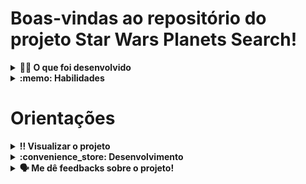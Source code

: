 # Boas-vindas ao repositório do projeto Star Wars Planets Search!

<details>
  <summary><strong>👨‍💻 O que foi desenvolvido</strong></summary><br />

  Desenvolvi uma lista com filtros de planetas do universo de Star Wars usando **Context API e Hooks** para controlar os estados globais.

  **Segue link deploy do modelo do projeto:**
  https://trybe-starwars.surge.sh/

  :warning:**IMPORTANTE**: O modelo serve apenas para fins de ilustração.
</details>

<details>
  <summary><strong>:memo: Habilidades</strong></summary><br />

  Nesse projeto eu:

  * Utilizei a _Context API_ do **React** para gerenciar estado.
  * Utilizei o _React Hook useState_;
  * Utilizei o _React Hook useContext_;
  * Utilizei o _React Hook useEffect_;
  * Criei _React Hooks_ customizados.
  * Escrevi testes para garantir que sua aplicação possua uma boa cobertura de testes.

</details>

# Orientações

<details>
  <summary><strong>‼️ Visualizar o projeto</strong></summary><br />

  1. Clone o repositório

  - Use o comando: `git clone git@github.com:p4n1k0/project_starwars_datatable_with_context_api_and_hooks.git`.
  - Entre na pasta do repositório que você acabou de clonar:
    - `cd project_starwars_datatable_with_context_api_and_hooks`

  2. Instale as dependências

  - `npm install`.  
  
  3. Rode o projeto
  
  - `npm start`

</details>

<details>
  <summary><strong>:convenience_store: Desenvolvimento </strong></summary><br />

  Neste projeto utilizei **Context API e Hooks** para desenvolver uma lista com filtros de planetas do universo de Star Wars.

  O modelo do projeto pode ser acessado [neste link](https://trybe-starwars.surge.sh/).

  :warning: **IMPORTANTE**: O modelo serve apenas para fins de ilustração. Para desenvolver o projeto, é mandatório que você siga os requisitos apontados no Readme.
</details>

<details>
  <summary><strong>🗣 Me dê feedbacks sobre o projeto!</strong></summary><br />

</details>
